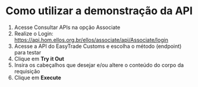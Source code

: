 # Como utilizar a demonstração da API

1. Acesse Consultar APIs na opção Associate
2. Realize o Login: https://api.hom.ellos.org.br/ellos/associate/api/Associate/login
3. Acesse a API do EasyTrade Customs e escolha o método (endpoint) para testar
4. Clique em <b>Try it Out</b>
5. Insira os cabeçalhos que desejar e/ou altere o conteúdo do corpo da requisição
6. Clique em <b>Execute</b>